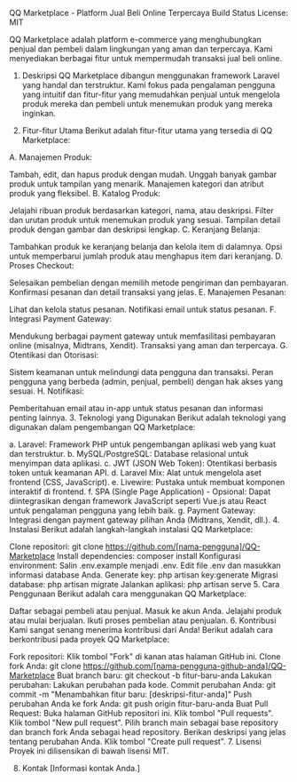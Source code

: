 QQ Marketplace - Platform Jual Beli Online Terpercaya
Build Status License: MIT

QQ Marketplace adalah platform e-commerce yang menghubungkan penjual dan pembeli dalam lingkungan yang aman dan terpercaya. Kami menyediakan berbagai fitur untuk mempermudah transaksi jual beli online.

1. Deskripsi
QQ Marketplace dibangun menggunakan framework Laravel yang handal dan terstruktur. Kami fokus pada pengalaman pengguna yang intuitif dan fitur-fitur yang memudahkan penjual untuk mengelola produk mereka dan pembeli untuk menemukan produk yang mereka inginkan.

2. Fitur-fitur Utama
Berikut adalah fitur-fitur utama yang tersedia di QQ Marketplace:

A. Manajemen Produk:

Tambah, edit, dan hapus produk dengan mudah. Unggah banyak gambar produk untuk tampilan yang menarik. Manajemen kategori dan atribut produk yang fleksibel.
B. Katalog Produk:

Jelajahi ribuan produk berdasarkan kategori, nama, atau deskripsi. Filter dan urutan produk untuk menemukan produk yang sesuai. Tampilan detail produk dengan gambar dan deskripsi lengkap.
C. Keranjang Belanja:

Tambahkan produk ke keranjang belanja dan kelola item di dalamnya. Opsi untuk memperbarui jumlah produk atau menghapus item dari keranjang.
D. Proses Checkout:

Selesaikan pembelian dengan memilih metode pengiriman dan pembayaran. Konfirmasi pesanan dan detail transaksi yang jelas.
E. Manajemen Pesanan:

Lihat dan kelola status pesanan. Notifikasi email untuk status pesanan.
F. Integrasi Payment Gateway:

Mendukung berbagai payment gateway untuk memfasilitasi pembayaran online (misalnya, Midtrans, Xendit). Transaksi yang aman dan terpercaya.
G. Otentikasi dan Otorisasi:

Sistem keamanan untuk melindungi data pengguna dan transaksi. Peran pengguna yang berbeda (admin, penjual, pembeli) dengan hak akses yang sesuai.
H. Notifikasi:

Pemberitahuan email atau in-app untuk status pesanan dan informasi penting lainnya.
3. Teknologi yang Digunakan
Berikut adalah teknologi yang digunakan dalam pengembangan QQ Marketplace:

a. Laravel: Framework PHP untuk pengembangan aplikasi web yang kuat dan terstruktur. b. MySQL/PostgreSQL: Database relasional untuk menyimpan data aplikasi. c. JWT (JSON Web Token): Otentikasi berbasis token untuk keamanan API. d. Laravel Mix: Alat untuk mengelola aset frontend (CSS, JavaScript). e. Livewire: Pustaka untuk membuat komponen interaktif di frontend. f. SPA (Single Page Application) - Opsional: Dapat diintegrasikan dengan framework JavaScript seperti Vue.js atau React untuk pengalaman pengguna yang lebih baik. g. Payment Gateway: Integrasi dengan payment gateway pilihan Anda (Midtrans, Xendit, dll.).
4. Instalasi
Berikut adalah langkah-langkah instalasi QQ Marketplace:

Clone repositori: git clone https://github.com/[nama-pengguna]/QQ-Marketplace Install dependencies: composer install Konfigurasi environment:
Salin .env.example menjadi .env. Edit file .env dan masukkan informasi database Anda.
Generate key: php artisan key:generate Migrasi database: php artisan migrate Jalankan aplikasi: php artisan serve
5. Cara Penggunaan
Berikut adalah cara menggunakan QQ Marketplace:

Daftar sebagai pembeli atau penjual. Masuk ke akun Anda. Jelajahi produk atau mulai berjualan. Ikuti proses pembelian atau penjualan.
6. Kontribusi
Kami sangat senang menerima kontribusi dari Anda! Berikut adalah cara berkontribusi pada proyek QQ Marketplace:

Fork repositori: Klik tombol "Fork" di kanan atas halaman GitHub ini. Clone fork Anda: git clone https://github.com/[nama-pengguna-github-anda]/QQ-Marketplace Buat branch baru: git checkout -b fitur-baru-anda Lakukan perubahan: Lakukan perubahan pada kode. Commit perubahan Anda: git commit -m "Menambahkan fitur baru: [deskripsi-fitur-anda]" Push perubahan Anda ke fork Anda: git push origin fitur-baru-anda Buat Pull Request:
Buka halaman GitHub repositori ini. Klik tombol "Pull requests". Klik tombol "New pull request". Pilih branch main sebagai base repository dan branch fork Anda sebagai head repository. Berikan deskripsi yang jelas tentang perubahan Anda. Klik tombol "Create pull request".
7. Lisensi
Proyek ini dilisensikan di bawah lisensi MIT.

8. Kontak
[Informasi kontak Anda.]
